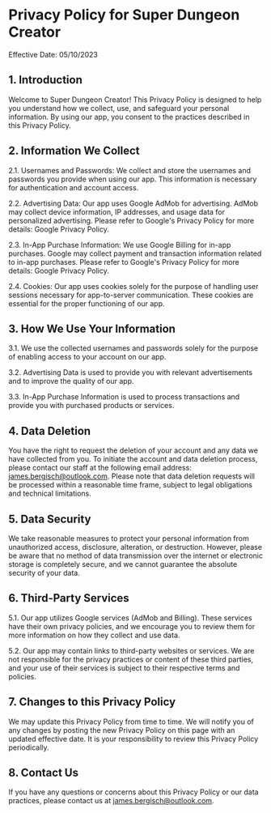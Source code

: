 # Privacy Policy for Super Dungeon Creator

Effective Date: 05/10/2023

## 1. Introduction

Welcome to Super Dungeon Creator! This Privacy Policy is designed to help you understand how we collect, use, and safeguard your personal information. By using our app, you consent to the practices described in this Privacy Policy.

## 2. Information We Collect

2.1. Usernames and Passwords: We collect and store the usernames and passwords you provide when using our app. This information is necessary for authentication and account access.

2.2. Advertising Data: Our app uses Google AdMob for advertising. AdMob may collect device information, IP addresses, and usage data for personalized advertising. Please refer to Google's Privacy Policy for more details: Google Privacy Policy.

2.3. In-App Purchase Information: We use Google Billing for in-app purchases. Google may collect payment and transaction information related to in-app purchases. Please refer to Google's Privacy Policy for more details: Google Privacy Policy.

2.4. Cookies: Our app uses cookies solely for the purpose of handling user sessions necessary for app-to-server communication. These cookies are essential for the proper functioning of our app.

## 3. How We Use Your Information

3.1. We use the collected usernames and passwords solely for the purpose of enabling access to your account on our app.

3.2. Advertising Data is used to provide you with relevant advertisements and to improve the quality of our app.

3.3. In-App Purchase Information is used to process transactions and provide you with purchased products or services.

## 4. Data Deletion

You have the right to request the deletion of your account and any data we have collected from you. To initiate the account and data deletion process, please contact our staff at the following email address: james.bergisch@outlook.com. Please note that data deletion requests will be processed within a reasonable time frame, subject to legal obligations and technical limitations.

## 5. Data Security

We take reasonable measures to protect your personal information from unauthorized access, disclosure, alteration, or destruction. However, please be aware that no method of data transmission over the internet or electronic storage is completely secure, and we cannot guarantee the absolute security of your data.

## 6. Third-Party Services

5.1. Our app utilizes Google services (AdMob and Billing). These services have their own privacy policies, and we encourage you to review them for more information on how they collect and use data.

5.2. Our app may contain links to third-party websites or services. We are not responsible for the privacy practices or content of these third parties, and your use of their services is subject to their respective terms and policies.

## 7. Changes to this Privacy Policy

We may update this Privacy Policy from time to time. We will notify you of any changes by posting the new Privacy Policy on this page with an updated effective date. It is your responsibility to review this Privacy Policy periodically.

## 8. Contact Us

If you have any questions or concerns about this Privacy Policy or our data practices, please contact us at james.bergisch@outlook.com.
